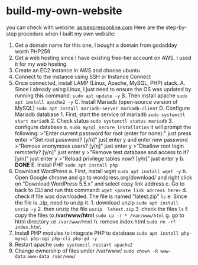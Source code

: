 # build-my-own-website
you can check with website: [asisexpressonline.com](https://asisexpressonline.com "Asis Express Online")
Here are the step-by-step procedure when I built my own website:
1. Get a domain name
   for this one, I bought a domain from godadday worth PHP259
2. Get a web hosting
    since I have existing free-tier account on AWS, I used it for my web hosting.
3. Create an EC2 instance in AWS and choose ubuntu
4. Connect to the instance using SSH or Instance Connect
5. Once connected, install LAMP (Linux, Apache, MySQL, PHP) stack.
    A. Since I already using Linux, I just need to ensure the OS was updated by running this command:
    `sudo apt update -y`
    B. Then install apache
    `sudo apt install apache2 -y`
    C. Install Mariadb (open-source version of MySQL)
    `sudo apt install mariadb-server mariadb-client`
    D. Configure Mariadb database
        1. First, start the service of mariadb
        `sudo systemctl start mariadb`
        2. Check status
        `sudo systemctl status mariadb`
        3. configure database
          a. `sudo mysql_secure_installation`
          it will prompt the following:
          >"Enter current password for root (enter for none):" just press enter
          >"Set root password? [y/n]" just enter y and enter new password
          >"Remove anonymous users? [y/n]" just enter y
          >"Disallow root login remoterly? [y/n]" just enter y
          >"Remove test database and access to it? [y/n]" just enter y
          >"Reload privilege tables now? [y/n]" just enter y
          b. **DONE**
     E. Install PHP
      `sudo apt install php`
  6. Download WordPress
     a. First, install wget
     `sudo apt install wget -y`
     b. Open Google chrome and go to wordpress.org/download/ and right click on "Download WordPress 5.5.x" and select copy link address
     c. Go to back to CLI and run this command:
     `wget <paste link adrress here>`
     d. check if file was downloaded. The file is named "latest.zip"
      `ls`
     e. Since the file is .zip, need to unzip it. 
          1. download unzip
            `sudo apt install unzip -y`
          2. then unzip the file
            `unzip  latest.zip`
          3. check the files
            `ls`
      f. copy the files to **/var/www/html**
        `sudo cp -r * /var/www/html`
      g. go to html directory
        `cd /var/www/html`
       h. remove index.html
        `sudo rm -rf index.html`
  7. Install PHP modules to integrate PHP to database
  `sudo apt install php-mysql php-cgi php-cli php-gd -y` 
  8. Restart apache
  `sudo systemctl restart apache2`
  9. Change ownership of files under /var/www/
  `sudo chown -R www-data:www-data /var/www/`
  
  
  
  
  
     
     
  
        
        
        
   
